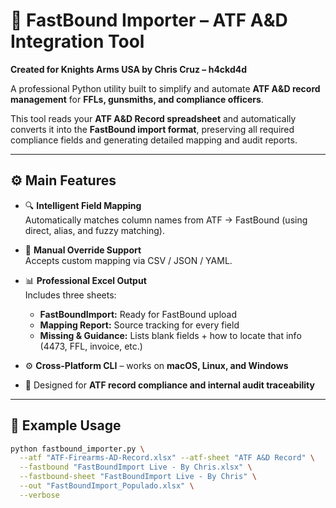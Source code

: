 # 🧾 FastBound Importer – ATF A&D Integration Tool

**Created for Knights Arms USA by Chris Cruz – h4ckd4d**

A professional Python utility built to simplify and automate **ATF A&D record management** for **FFLs, gunsmiths, and compliance officers**.

This tool reads your **ATF A&D Record spreadsheet** and automatically converts it into the **FastBound import format**, preserving all required compliance fields and generating detailed mapping and audit reports.

---

## ⚙️ Main Features

- 🔍 **Intelligent Field Mapping**  
  Automatically matches column names from ATF → FastBound (using direct, alias, and fuzzy matching).

- 🧩 **Manual Override Support**  
  Accepts custom mapping via CSV / JSON / YAML.

- 📊 **Professional Excel Output**  
  Includes three sheets:  
  - **FastBoundImport:** Ready for FastBound upload  
  - **Mapping Report:** Source tracking for every field  
  - **Missing & Guidance:** Lists blank fields + how to locate that info (4473, FFL, invoice, etc.)

- ⚙️ **Cross-Platform CLI** – works on **macOS, Linux, and Windows**  
- 🔐 Designed for **ATF record compliance and internal audit traceability**

---

## 🧠 Example Usage

```bash
python fastbound_importer.py \
  --atf "ATF-Firearms-AD-Record.xlsx" --atf-sheet "ATF A&D Record" \
  --fastbound "FastBoundImport Live - By Chris.xlsx" \
  --fastbound-sheet "FastBoundImport Live - By Chris" \
  --out "FastBoundImport_Populado.xlsx" \
  --verbose
